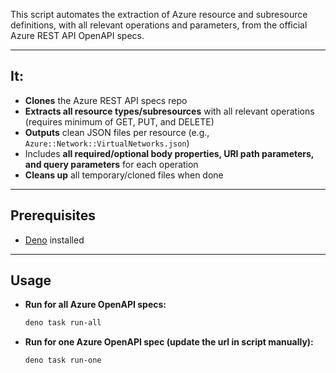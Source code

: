 This script automates the extraction of Azure resource and subresource definitions, with all relevant operations and parameters, from the official Azure REST API OpenAPI specs.

---

## It:

- **Clones** the Azure REST API specs repo
- **Extracts all resource types/subresources** with all relevant operations
  (requires minimum of GET, PUT, and DELETE)
- **Outputs** clean JSON files per resource (e.g., `Azure::Network::VirtualNetworks.json`)
- Includes **all required/optional body properties, URI path parameters, and query parameters** for each operation
- **Cleans up** all temporary/cloned files when done

---

## Prerequisites

- [Deno](https://deno.com/manual/getting_started/installation) installed

---

## Usage

- **Run for all Azure OpenAPI specs:**
  ```bash
  deno task run-all
  ```
- **Run for one Azure OpenAPI spec (update the url in script manually):**
  ```bash
  deno task run-one
  ```
